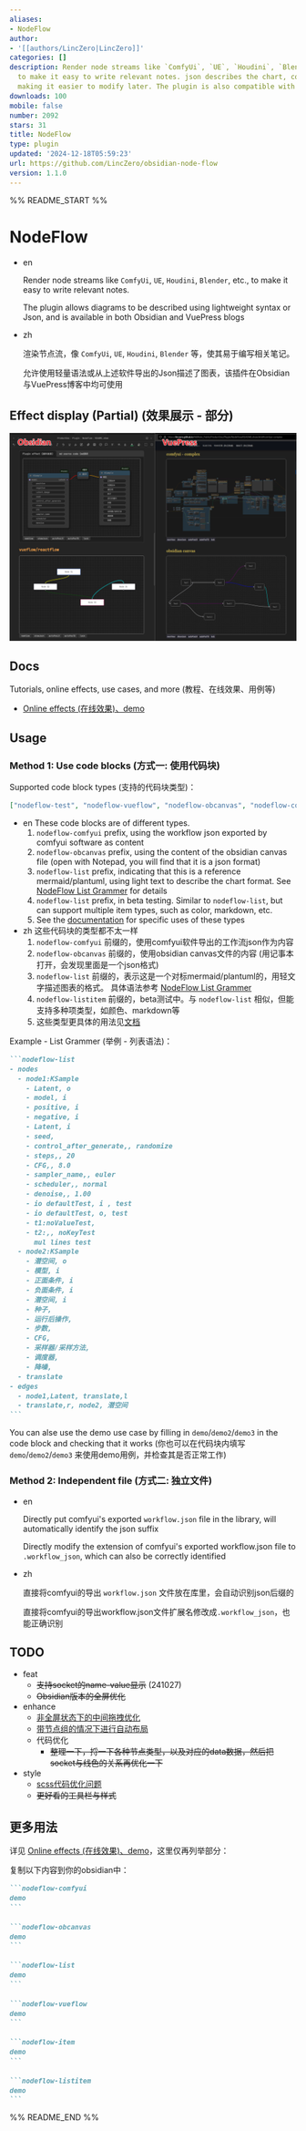```yaml
---
aliases:
- NodeFlow
author:
- '[[authors/LincZero|LincZero]]'
categories: []
description: Render node streams like `ComfyUi`, `UE`, `Houdini`, `Blender`, etc.,
  to make it easy to write relevant notes. json describes the chart, compared to screenshots,
  making it easier to modify later. The plugin is also compatible with blogs.
downloads: 100
mobile: false
number: 2092
stars: 31
title: NodeFlow
type: plugin
updated: '2024-12-18T05:59:23'
url: https://github.com/LincZero/obsidian-node-flow
version: 1.1.0
---
```


%% README_START %%

# NodeFlow

- en

  Render node streams like `ComfyUi`, `UE`, `Houdini`, `Blender`, etc., to make it easy to write relevant notes.

  The plugin allows diagrams to be described using lightweight syntax or Json, and is available in both Obsidian and VuePress blogs
- zh
  
  渲染节点流，像 `ComfyUi`, `UE`, `Houdini`, `Blender` 等，使其易于编写相关笔记。

  允许使用轻量语法或从上述软件导出的Json描述了图表，该插件在Obsidian与VuePress博客中均可使用

## Effect display (Partial) (效果展示 - 部分)

![](https://raw.githubusercontent.com/LincZero/obsidian-node-flow/HEAD/docs/image.png)

## Docs

Tutorials, online effects, use cases, and more (教程、在线效果、用例等)

- [Online effects (在线效果)、demo](https://linczero.github.io/MdNote_Public/ProductDoc/Plugin/NodeFlow/README.show.html)

## Usage

### Method 1: Use code blocks (方式一: 使用代码块)

Supported code block types (支持的代码块类型)：

```json
["nodeflow-test", "nodeflow-vueflow", "nodeflow-obcanvas", "nodeflow-comfyui", "nodeflow-list", "nodeflow-listitem"]
```

- en
  These code blocks are of different types.
  1. `nodeflow-comfyui` prefix, using the workflow json exported by comfyui software as content
  2. `nodeflow-obcanvas` prefix, using the content of the obsidian canvas file (open with Notepad, you will find that it is a json format)
  3. `nodeflow-list` prefix, indicating that this is a reference mermaid/plantuml, using light text to describe the chart format.
    See [NodeFlow List Grammer](https://linczero.github.io/MdNote_Public/ProductDoc/Plugin/NodeFlow/docs/zh/NodeFlow%20List%20Grammer.html) for details
  4. `nodeflow-list` prefix, in beta testing. Similar to `nodeflow-list`, but can support multiple item types, such as color, markdown, etc.
  5. See the [documentation](https://linczero.github.io/MdNote_Public/ProductDoc/Plugin/NodeFlow/README.show.html) for specific uses of these types
- zh
  这些代码块的类型都不太一样
  1. `nodeflow-comfyui` 前缀的，使用comfyui软件导出的工作流json作为内容
  2. `nodeflow-obcanvas` 前缀的，使用obsidian canvas文件的内容 (用记事本打开，会发现里面是一个json格式)
  3. `nodeflow-list` 前缀的，表示这是一个对标mermaid/plantuml的，用轻文字描述图表的格式。
    具体语法参考 [NodeFlow List Grammer](https://linczero.github.io/MdNote_Public/ProductDoc/Plugin/NodeFlow/docs/zh/NodeFlow%20List%20Grammer.html)
  4. `nodeflow-listitem` 前缀的，beta测试中。与 `nodeflow-list` 相似，但能支持多种项类型，如颜色、markdown等
  5. 这些类型更具体的用法见[文档](https://linczero.github.io/MdNote_Public/ProductDoc/Plugin/NodeFlow/README.show.htm)

Example - List Grammer (举例 - 列表语法)：

````md
```nodeflow-list
- nodes
  - node1:KSample
    - Latent, o
    - model, i
    - positive, i
    - negative, i
    - Latent, i
    - seed,
    - control_after_generate,, randomize
    - steps,, 20
    - CFG,, 8.0
    - sampler_name,, euler
    - scheduler,, normal
    - denoise,, 1.00
    - io defaultTest, i , test
    - io defaultTest, o, test
    - t1:noValueTest,
    - t2:,, noKeyTest
      mul lines test
  - node2:KSample
    - 潜空间, o
    - 模型, i
    - 正面条件, i
    - 负面条件, i
    - 潜空间, i
    - 种子,
    - 运行后操作,
    - 步数,
    - CFG,
    - 采样器/采样方法,
    - 调度器,
    - 降噪,
  - translate
- edges
  - node1,Latent, translate,l
  - translate,r, node2, 潜空间
```
````

You can alse use the demo use case by filling in `demo`/`demo2`/`demo3` in the code block and checking that it works (你也可以在代码块内填写 `demo`/`demo2`/`demo3` 来使用demo用例，并检查其是否正常工作)

### Method 2: Independent file (方式二: 独立文件)

- en
  
  Directly put comfyui's exported `workflow.json` file in the library, will automatically identify the json suffix

  Directly modify the extension of comfyui's exported workflow.json file to `.workflow_json`, which can also be correctly identified
- zh
  
  直接将comfyui的导出 `workflow.json` 文件放在库里，会自动识别json后缀的
  
  直接将comfyui的导出workflow.json文件扩展名修改成`.workflow_json`，也能正确识别

## TODO

- feat
  - ~~支持socket的name-value显示~~ (241027)
  - ~~Obsidian版本的全屏优化~~
- enhance
  - [非全屏状态下的中间拖拽优化](https://github.com/bcakmakoglu/vue-flow/issues/1557)
  - [带节点组的情况下进行自动布局](https://github.com/bcakmakoglu/vue-flow/discussions/1658)
  - 代码优化
    - ~~整理一下，捋一下各种节点类型，以及对应的data数据，然后把socket与线色的关系再优化一下~~
- style
  - [scss代码优化问题](ttps://github.com/pipe01/esbuild-plugin-vue3/issues/30)
  - ~~更好看的工具栏与样式~~

## 更多用法

详见 [Online effects (在线效果)、demo](https://linczero.github.io/MdNote_Public/ProductDoc/Plugin/NodeFlow/README.show.html)，这里仅再列举部分：

复制以下内容到你的obsidian中：

````md
```nodeflow-comfyui
demo
```

```nodeflow-obcanvas
demo
```

```nodeflow-list
demo
```

```nodeflow-vueflow
demo
```

```nodeflow-item
demo
```

```nodeflow-listitem
demo
```
````


%% README_END %%